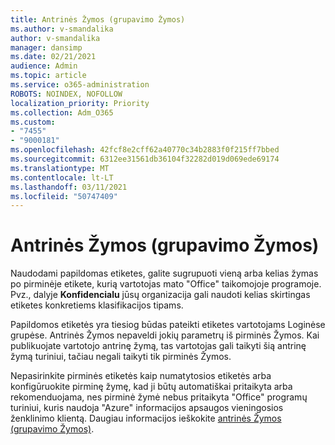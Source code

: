 ```yaml
---
title: Antrinės Žymos (grupavimo Žymos)
ms.author: v-smandalika
author: v-smandalika
manager: dansimp
ms.date: 02/21/2021
audience: Admin
ms.topic: article
ms.service: o365-administration
ROBOTS: NOINDEX, NOFOLLOW
localization_priority: Priority
ms.collection: Adm_O365
ms.custom:
- "7455"
- "9000181"
ms.openlocfilehash: 42fcf8e2cff62a40770c34b2883f0f215ff7bbed
ms.sourcegitcommit: 6312ee31561db36104f32282d019d069ede69174
ms.translationtype: MT
ms.contentlocale: lt-LT
ms.lasthandoff: 03/11/2021
ms.locfileid: "50747409"
---
```

# <a name="sublabels-grouping-labels"></a>Antrinės Žymos (grupavimo Žymos)

Naudodami papildomas etiketes, galite sugrupuoti vieną arba kelias žymas po pirminėje etikete, kurią vartotojas mato "Office" taikomojoje programoje. Pvz., dalyje **Konfidencialu** jūsų organizacija gali naudoti kelias skirtingas etiketes konkretiems klasifikacijos tipams.

Papildomos etiketės yra tiesiog būdas pateikti etiketes vartotojams Loginėse grupėse. Antrinės Žymos nepaveldi jokių parametrų iš pirminės Žymos. Kai publikuojate vartotojo antrinę žymą, tas vartotojas gali taikyti šią antrinę žymą turiniui, tačiau negali taikyti tik pirminės Žymos.

Nepasirinkite pirminės etiketės kaip numatytosios etiketės arba konfigūruokite pirminę žymę, kad ji būtų automatiškai pritaikyta arba rekomenduojama, nes pirminė žymė nebus pritaikyta "Office" programų turiniui, kuris naudoja "Azure" informacijos apsaugos vieningosios ženklinimo klientą. Daugiau informacijos ieškokite [antrinės Žymos (grupavimo Žymos)](https://docs.microsoft.com/microsoft-365/compliance/sensitivity-labels).